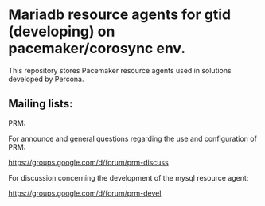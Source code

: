 Mariadb resource agents for  gtid (developing) on pacemaker/corosync env.
=======================

This repository stores Pacemaker resource agents used in solutions developed by Percona.

Mailing lists:
-------------

PRM: 

For announce and general questions regarding the use and configuration of PRM:

https://groups.google.com/d/forum/prm-discuss

For discussion concerning the development of the mysql resource agent:

https://groups.google.com/d/forum/prm-devel
